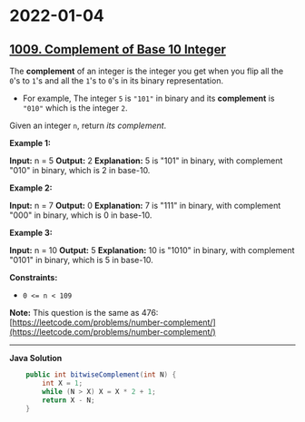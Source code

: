 # 2022-01-04

## [1009. Complement of Base 10 Integer](https://leetcode.com/problems/complement-of-base-10-integer/)

The **complement** of an integer is the integer you get when you flip all the `0`'s to `1`'s and all the `1`'s to `0`'s in its binary representation.

- For example, The integer `5` is `"101"` in binary and its **complement** is `"010"` which is the integer `2`.

Given an integer `n`, return _its complement_.

**Example 1:**

**Input:** n = 5
**Output:** 2
**Explanation:** 5 is "101" in binary, with complement "010" in binary, which is 2 in base-10.

**Example 2:**

**Input:** n = 7
**Output:** 0
**Explanation:** 7 is "111" in binary, with complement "000" in binary, which is 0 in base-10.

**Example 3:**

**Input:** n = 10
**Output:** 5
**Explanation:** 10 is "1010" in binary, with complement "0101" in binary, which is 5 in base-10.

**Constraints:**

- `0 <= n < 109`

**Note:** This question is the same as 476: [https://leetcode.com/problems/number-complement/](https://leetcode.com/problems/number-complement/)

---

**Java Solution**

```java
    public int bitwiseComplement(int N) {
        int X = 1;
        while (N > X) X = X * 2 + 1;
        return X - N;
    }
```
